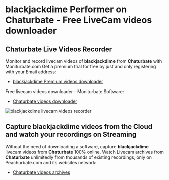 # blackjackdime Performer on Chaturbate - Free LiveCam videos downloader

## Chaturbate Live Videos Recorder

Monitor and record livecam videos of **blackjackdime** from **Chaturbate** with Moniturbate.com
Get a premium trial for free by just and only registering with your Email address:
* [blackjackdime Premium videos downloader](https://moniturbate.com/request-demo-licence-key.html)

Free livecam videos downloader - Moniturbate Software:
* [Chaturbate videos downloader](https://moniturbate.com/moniturbate-download-software.html)

![blackjackdime livecam videos recorder](https://peachurnet.com/templates/moniturbate-software.png)


## Capture blackjackdime videos from the Cloud and watch your recordings on Streaming

Without the need of downloading a software, capture **blackjackdime** livecam videos from **Chaturbate** 100% online.
Watch Livecam archives from **Chaturbate** unlimitedly from thousands of existing recordings, only on Peachurbate.com and its websites network:
* [Chaturbate videos archives](https://peachurnet.com/)